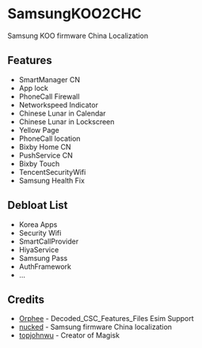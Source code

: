 # SamsungKOO2CHC
Samsung KOO firmware China Localization

## Features
* SmartManager CN
* App lock
* PhoneCall Firewall
* Networkspeed Indicator
* Chinese Lunar in Calendar
* Chinese Lunar in Lockscreen 
* Yellow Page
* PhoneCall location
* Bixby Home CN
* PushService CN
* Bixby Touch
* TencentSecurityWifi
* Samsung Health Fix

## Debloat List
* Korea Apps 
* Security Wifi
* SmartCallProvider
* HiyaService
* Samsung Pass
* AuthFramework
* ...

## Credits
- [Orphee](https://forum.xda-developers.com/t/magisk-module-exynos-snapdragon-test-decoded_csc_features_files-esim-support.4082445/) - Decoded_CSC_Features_Files Esim Support
- [nucked](https://github.com/nucked) - Samsung firmware China localization
- [topjohnwu](https://github.com/topjohnwu) - Creator of Magisk
